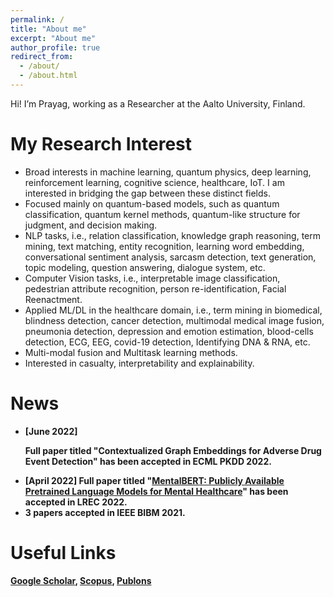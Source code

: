 ```yaml
---
permalink: /
title: "About me"
excerpt: "About me"
author_profile: true
redirect_from: 
  - /about/
  - /about.html
---
```


Hi! I’m Prayag, working as a Researcher at the Aalto University, Finland.

My Research Interest
======
* Broad interests in machine learning, quantum physics, deep learning, reinforcement learning, cognitive science, healthcare, IoT. I am interested in bridging the gap between these distinct fields.
* Focused mainly on quantum-based models, such as quantum classification, quantum kernel methods, quantum-like structure for judgment, and decision making. 
* NLP tasks, i.e., relation classification, knowledge graph reasoning, term mining, text matching, entity recognition, learning word embedding, conversational sentiment analysis, sarcasm detection, text generation, topic modeling, question answering, dialogue system, etc.
* Computer Vision tasks, i.e., interpretable image classification, pedestrian attribute recognition, person re-identification, Facial Reenactment.
* Applied ML/DL in the healthcare domain, i.e., term mining in biomedical, blindness detection, cancer detection, multimodal medical image fusion, pneumonia detection, depression and emotion estimation, blood-cells detection, ECG, EEG, covid-19 detection, Identifying DNA & RNA, etc.
* Multi-modal fusion and Multitask learning methods.
* Interested in casualty, interpretability and explainability.


News
======
* <p><b>[June 2022]<p><b> Full paper titled "Contextualized Graph Embeddings for Adverse  Drug Event Detection" has been accepted in ECML PKDD 2022.
* [April 2022] Full paper titled "[MentalBERT: Publicly Available Pretrained Language Models for Mental Healthcare](https://arxiv.org/abs/2110.15621)" has been accepted in LREC 2022.
* 3 papers accepted in IEEE BIBM 2021.



Useful Links
======

[Google Scholar](https://scholar.google.it/citations?hl=en&user=sDnmJ_YAAAAJ&view_op=list_works&sortby=pubdate), [Scopus](https://www.scopus.com/authid/detail.uri?authorId=57193601962), [Publons](https://publons.com/researcher/2062944/prayag-tiwari/)
